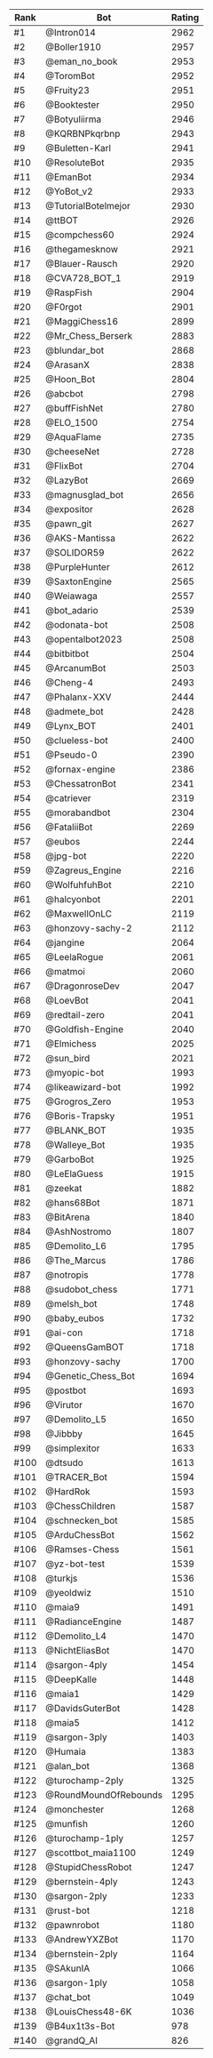 Rank|Bot|Rating
---|---|---
#1|@Intron014|2962
#2|@Boller1910|2957
#3|@eman_no_book|2953
#4|@ToromBot|2952
#5|@Fruity23|2951
#6|@Booktester|2950
#7|@Botyuliirma|2946
#8|@KQRBNPkqrbnp|2943
#9|@Buletten-Karl|2941
#10|@ResoluteBot|2935
#11|@EmanBot|2934
#12|@YoBot_v2|2933
#13|@TutorialBotelmejor|2930
#14|@ttBOT|2926
#15|@compchess60|2924
#16|@thegamesknow|2921
#17|@Blauer-Rausch|2920
#18|@CVA728_BOT_1|2919
#19|@RaspFish|2904
#20|@F0rgot|2901
#21|@MaggiChess16|2899
#22|@Mr_Chess_Berserk|2883
#23|@blundar_bot|2868
#24|@ArasanX|2838
#25|@Hoon_Bot|2804
#26|@abcbot|2798
#27|@buffFishNet|2780
#28|@ELO_1500|2754
#29|@AquaFlame|2735
#30|@cheeseNet|2728
#31|@FlixBot|2704
#32|@LazyBot|2669
#33|@magnusglad_bot|2656
#34|@expositor|2628
#35|@pawn_git|2627
#36|@AKS-Mantissa|2622
#37|@SOLIDOR59|2622
#38|@PurpleHunter|2612
#39|@SaxtonEngine|2565
#40|@Weiawaga|2557
#41|@bot_adario|2539
#42|@odonata-bot|2508
#43|@opentalbot2023|2508
#44|@bitbitbot|2504
#45|@ArcanumBot|2503
#46|@Cheng-4|2493
#47|@Phalanx-XXV|2444
#48|@admete_bot|2428
#49|@Lynx_BOT|2401
#50|@clueless-bot|2400
#51|@Pseudo-0|2390
#52|@fornax-engine|2386
#53|@ChessatronBot|2341
#54|@catriever|2319
#55|@morabandbot|2304
#56|@FataliiBot|2269
#57|@eubos|2244
#58|@jpg-bot|2220
#59|@Zagreus_Engine|2216
#60|@WolfuhfuhBot|2210
#61|@halcyonbot|2201
#62|@MaxwellOnLC|2119
#63|@honzovy-sachy-2|2112
#64|@jangine|2064
#65|@LeelaRogue|2061
#66|@matmoi|2060
#67|@DragonroseDev|2047
#68|@LoevBot|2041
#69|@redtail-zero|2041
#70|@Goldfish-Engine|2040
#71|@Elmichess|2025
#72|@sun_bird|2021
#73|@myopic-bot|1993
#74|@likeawizard-bot|1992
#75|@Grogros_Zero|1953
#76|@Boris-Trapsky|1951
#77|@BLANK_BOT|1935
#78|@Walleye_Bot|1935
#79|@GarboBot|1925
#80|@LeElaGuess|1915
#81|@zeekat|1882
#82|@hans68Bot|1871
#83|@BitArena|1840
#84|@AshNostromo|1807
#85|@Demolito_L6|1795
#86|@The_Marcus|1786
#87|@notropis|1778
#88|@sudobot_chess|1771
#89|@melsh_bot|1748
#90|@baby_eubos|1732
#91|@ai-con|1718
#92|@QueensGamBOT|1718
#93|@honzovy-sachy|1700
#94|@Genetic_Chess_Bot|1694
#95|@postbot|1693
#96|@Virutor|1670
#97|@Demolito_L5|1650
#98|@Jibbby|1645
#99|@simplexitor|1633
#100|@dtsudo|1613
#101|@TRACER_Bot|1594
#102|@HardRok|1593
#103|@ChessChildren|1587
#104|@schnecken_bot|1585
#105|@ArduChessBot|1562
#106|@Ramses-Chess|1561
#107|@yz-bot-test|1539
#108|@turkjs|1536
#109|@yeoldwiz|1510
#110|@maia9|1491
#111|@RadianceEngine|1487
#112|@Demolito_L4|1470
#113|@NichtEliasBot|1470
#114|@sargon-4ply|1454
#115|@DeepKalle|1448
#116|@maia1|1429
#117|@DavidsGuterBot|1428
#118|@maia5|1412
#119|@sargon-3ply|1403
#120|@Humaia|1383
#121|@alan_bot|1368
#122|@turochamp-2ply|1325
#123|@RoundMoundOfRebounds|1295
#124|@monchester|1268
#125|@munfish|1260
#126|@turochamp-1ply|1257
#127|@scottbot_maia1100|1249
#128|@StupidChessRobot|1247
#129|@bernstein-4ply|1243
#130|@sargon-2ply|1233
#131|@rust-bot|1218
#132|@pawnrobot|1180
#133|@AndrewYXZBot|1170
#134|@bernstein-2ply|1164
#135|@SAkunIA|1066
#136|@sargon-1ply|1058
#137|@chat_bot|1049
#138|@LouisChess48-6K|1036
#139|@B4ux1t3s-Bot|978
#140|@grandQ_AI|826
